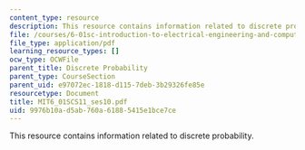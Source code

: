 ```yaml
---
content_type: resource
description: This resource contains information related to discrete probability.
file: /courses/6-01sc-introduction-to-electrical-engineering-and-computer-science-i-spring-2011/9976b10ad5ab760a61885415e1bce7ce_MIT6_01SCS11_ses10.pdf
file_type: application/pdf
learning_resource_types: []
ocw_type: OCWFile
parent_title: Discrete Probability
parent_type: CourseSection
parent_uid: e97072ec-1818-d115-7deb-3b29326fe85e
resourcetype: Document
title: MIT6_01SCS11_ses10.pdf
uid: 9976b10a-d5ab-760a-6188-5415e1bce7ce
---
```

This resource contains information related to discrete probability.
